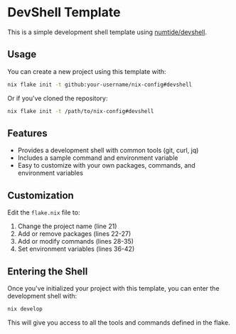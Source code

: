 # DevShell Template

This is a simple development shell template using [numtide/devshell](https://github.com/numtide/devshell).

## Usage

You can create a new project using this template with:

```bash
nix flake init -t github:your-username/nix-config#devshell
```

Or if you've cloned the repository:

```bash
nix flake init -t /path/to/nix-config#devshell
```

## Features

- Provides a development shell with common tools (git, curl, jq)
- Includes a sample command and environment variable
- Easy to customize with your own packages, commands, and environment variables

## Customization

Edit the `flake.nix` file to:

1. Change the project name (line 21)
2. Add or remove packages (lines 22-27)
3. Add or modify commands (lines 28-35)
4. Set environment variables (lines 36-42)

## Entering the Shell

Once you've initialized your project with this template, you can enter the development shell with:

```bash
nix develop
```

This will give you access to all the tools and commands defined in the flake.